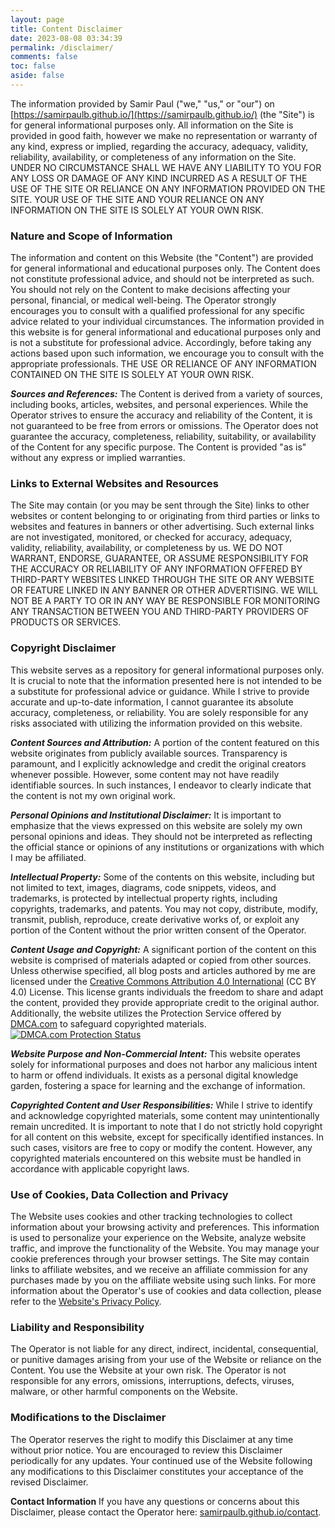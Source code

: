 ```yaml
---
layout: page
title: Content Disclaimer
date: 2023-08-08 03:34:39
permalink: /disclaimer/
comments: false
toc: false
aside: false
---
```



The information provided by  Samir Paul  ("we," "us," or "our") on  [https://samirpaulb.github.io/](https://samirpaulb.github.io/)  (the  "Site") is for general informational purposes only. All information on  the Site is provided in good faith, however we make no representation or warranty of any kind, express or implied, regarding the accuracy, adequacy, validity, reliability, availability, or completeness of any information on  the Site. UNDER NO CIRCUMSTANCE SHALL WE HAVE ANY LIABILITY TO YOU FOR ANY LOSS OR DAMAGE OF ANY KIND INCURRED AS A RESULT OF THE USE OF  THE SITE OR RELIANCE ON ANY INFORMATION PROVIDED ON  THE SITE. YOUR USE OF  THE SITE AND YOUR RELIANCE ON ANY INFORMATION ON  THE SITE  IS SOLELY AT YOUR OWN RISK.

### Nature and Scope of Information
The information and content on this Website (the "Content") are provided for general informational and educational purposes only. The Content does not constitute professional advice, and should not be interpreted as such. You should not rely on the Content to make decisions affecting your personal, financial, or medical well-being. The Operator strongly encourages you to consult with a qualified professional for any specific advice related to your individual circumstances. The information provided in this website is for general informational and educational purposes only and is not a substitute for professional advice. Accordingly, before taking any actions based upon such information, we encourage you to consult with the appropriate professionals.  THE USE OR RELIANCE OF ANY INFORMATION CONTAINED ON  THE SITE  IS SOLELY AT YOUR OWN RISK.

***Sources and References:***
The Content is derived from a variety of sources, including books, articles, websites, and personal experiences. While the Operator strives to ensure the accuracy and reliability of the Content, it is not guaranteed to be free from errors or omissions. The Operator does not guarantee the accuracy, completeness, reliability, suitability, or availability of the Content for any specific purpose. The Content is provided "as is" without any express or implied warranties.

### Links to External Websites and Resources
The Site may contain (or you may be sent through  the Site) links to other websites or content belonging to or originating from third parties or links to websites and features in banners or other advertising. Such external links are not investigated, monitored, or checked for accuracy, adequacy, validity, reliability, availability, or completeness by us. WE DO NOT WARRANT, ENDORSE, GUARANTEE, OR ASSUME RESPONSIBILITY FOR THE ACCURACY OR RELIABILITY OF ANY INFORMATION OFFERED BY THIRD-PARTY WEBSITES LINKED THROUGH THE SITE OR ANY WEBSITE OR FEATURE LINKED IN ANY BANNER OR OTHER ADVERTISING. WE WILL NOT BE A PARTY TO OR IN ANY WAY BE RESPONSIBLE FOR MONITORING ANY TRANSACTION BETWEEN YOU AND THIRD-PARTY PROVIDERS OF PRODUCTS OR SERVICES.

###  Copyright Disclaimer
This website serves as a repository for general informational purposes only. It is crucial to note that the information presented here is not intended to be a substitute for professional advice or guidance. While I strive to provide accurate and up-to-date information, I cannot guarantee its absolute accuracy, completeness, or reliability. You are solely responsible for any risks associated with utilizing the information provided on this website.

***Content Sources and Attribution:***
A portion of the content featured on this website originates from publicly available sources. Transparency is paramount, and I explicitly acknowledge and credit the original creators whenever possible. However, some content may not have readily identifiable sources. In such instances, I endeavor to clearly indicate that the content is not my own original work.

***Personal Opinions and Institutional Disclaimer:***
It is important to emphasize that the views expressed on this website are solely my own personal opinions and ideas. They should not be interpreted as reflecting the official stance or opinions of any institutions or organizations with which I may be affiliated.

***Intellectual Property:***
Some of the contents on this website, including but not limited to text, images, diagrams, code snippets, videos, and trademarks, is protected by intellectual property rights, including copyrights, trademarks, and patents. You may not copy, distribute, modify, transmit, publish, reproduce, create derivative works of, or exploit any portion of the Content without the prior written consent of the Operator.

***Content Usage and Copyright:***
A significant portion of the content on this website is comprised of materials adapted or copied from other sources. Unless otherwise specified, all blog posts and articles authored by me are licensed under the [Creative Commons Attribution 4.0 International](https://creativecommons.org/licenses/by/4.0/) (CC BY 4.0) License. This license grants individuals the freedom to share and adapt the content, provided they provide appropriate credit to the original author. Additionally, the website utilizes the Protection Service offered by [DMCA.com](https://www.dmca.com/) to safeguard copyrighted materials. [![DMCA.com Protection Status](https://www.dmca.com/Badges/dmca-badge-w150-5x1-06.png)](https://www.dmca.com/r/eey1d25)


***Website Purpose and Non-Commercial Intent:***
This website operates solely for informational purposes and does not harbor any malicious intent to harm or offend individuals. It exists as a personal digital knowledge garden, fostering a space for learning and the exchange of information.

***Copyrighted Content and User Responsibilities:***
While I strive to identify and acknowledge copyrighted materials, some content may unintentionally remain uncredited. It is important to note that I do not strictly hold copyright for all content on this website, except for specifically identified instances. In such cases, visitors are free to copy or modify the content. However, any copyrighted materials encountered on this website must be handled in accordance with applicable copyright laws.


### Use of Cookies, Data Collection and Privacy
The Website uses cookies and other tracking technologies to collect information about your browsing activity and preferences. This information is used to personalize your experience on the Website, analyze website traffic, and improve the functionality of the Website. You may manage your cookie preferences through your browser settings. The Site may contain links to affiliate websites, and we receive an affiliate commission for any purchases made by you on the affiliate website using such links. For more information about the Operator's use of cookies and data collection, please refer to the [Website's Privacy Policy](https://samirpaulb.github.io/privacy).

### Liability and Responsibility
The Operator is not liable for any direct, indirect, incidental, consequential, or punitive damages arising from your use of the Website or reliance on the Content. You use the Website at your own risk. The Operator is not responsible for any errors, omissions, interruptions, defects, viruses, malware, or other harmful components on the Website.

### Modifications to the Disclaimer
The Operator reserves the right to modify this Disclaimer at any time without prior notice. You are encouraged to review this Disclaimer periodically for any updates. Your continued use of the Website following any modifications to this Disclaimer constitutes your acceptance of the revised Disclaimer.

**Contact Information**
If you have any questions or concerns about this Disclaimer, please contact the Operator here: [samirpaulb.github.io/contact](https://samirpaulb.github.io/contact).
